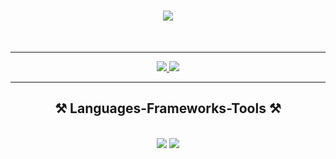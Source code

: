<h1 align="center">
    <img src="https://readme-typing-svg.herokuapp.com/?font=Righteous&size=35&center=true&vCenter=true&width=500&height=70&duration=4000&lines=Hi+There!+👋;+I'm+Mohammed+Anaz!;" />
</h1>


<br/>

<hr/>


 
<div align="center"> 
  <a href="mailto:mohammedanaz@gmial.com">
    <img src="https://img.shields.io/badge/Gmail-333333?style=for-the-badge&logo=gmail&logoColor=red" />
  </a>
  <a href="https://www.linkedin.com/in/mohammed-anaz-b2269b24/" target="_blank">
    <img src="https://img.shields.io/badge/LinkedIn-0077B5?style=for-the-badge&logo=linkedin&logoColor=white" />
  </a>
</div>

 <hr/>
 
<h2 align="center">⚒️ Languages-Frameworks-Tools ⚒️</h2>
<br/>
<div align="center">
    <img src="https://skillicons.dev/icons?i=react,django,bootstrap,html,css,vscode,github,git,figma,tailwind,postman,vercel,redux" />
    <img src="https://skillicons.dev/icons?i=python,javascript,java,postgresql" /><br>
</div>

<br/>



<div align="center">


<br/>
